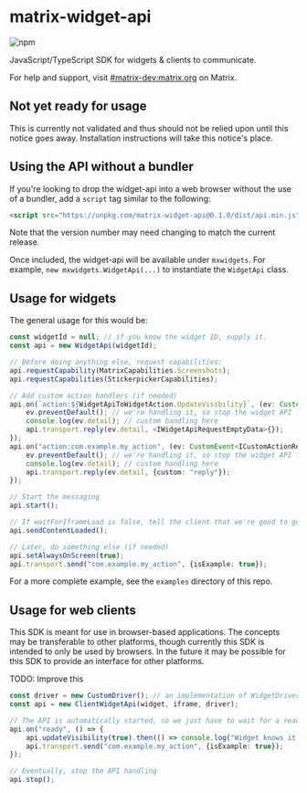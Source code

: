 # matrix-widget-api

![npm](https://img.shields.io/npm/v/matrix-widget-api?style=for-the-badge)

JavaScript/TypeScript SDK for widgets & clients to communicate.

For help and support, visit [#matrix-dev:matrix.org](https://matrix.to/#/#matrix-dev:matrix.org) on Matrix.

## Not yet ready for usage

This is currently not validated and thus should not be relied upon until this notice goes away. Installation
instructions will take this notice's place.

## Using the API without a bundler

If you're looking to drop the widget-api into a web browser without the use of a bundler, add a `script`
tag similar to the following:

```html
<script src="https://unpkg.com/matrix-widget-api@0.1.0/dist/api.min.js"></script>
```

Note that the version number may need changing to match the current release.

Once included, the widget-api will be available under `mxwidgets`. For example, `new mxwidgets.WidgetApi(...)`
to instantiate the `WidgetApi` class.

## Usage for widgets

The general usage for this would be:

```typescript
const widgetId = null; // if you know the widget ID, supply it.
const api = new WidgetApi(widgetId);

// Before doing anything else, request capabilities:
api.requestCapability(MatrixCapabilities.Screenshots);
api.requestCapabilities(StickerpickerCapabilities);

// Add custom action handlers (if needed)
api.on(`action:${WidgetApiToWidgetAction.UpdateVisibility}`, (ev: CustomEvent<IVisibilityActionRequest>) => {
    ev.preventDefault(); // we're handling it, so stop the widget API from doing something.
    console.log(ev.detail); // custom handling here
    api.transport.reply(ev.detail, <IWidgetApiRequestEmptyData>{});
});
api.on("action:com.example.my_action", (ev: CustomEvent<ICustomActionRequest>) => {
    ev.preventDefault(); // we're handling it, so stop the widget API from doing something.
    console.log(ev.detail); // custom handling here
    api.transport.reply(ev.detail, {custom: "reply"});
});

// Start the messaging
api.start();

// If waitForIframeLoad is false, tell the client that we're good to go
api.sendContentLoaded();

// Later, do something else (if needed)
api.setAlwaysOnScreen(true);
api.transport.send("com.example.my_action", {isExample: true});
```

For a more complete example, see the `examples` directory of this repo.

## Usage for web clients

This SDK is meant for use in browser-based applications. The concepts may be transferable to other platforms,
though currently this SDK is intended to only be used by browsers. In the future it may be possible for this
SDK to provide an interface for other platforms.

TODO: Improve this

```typescript
const driver = new CustomDriver(); // an implementation of WidgetDriver
const api = new ClientWidgetApi(widget, iframe, driver);

// The API is automatically started, so we just have to wait for a ready before doing something
api.on("ready", () => {
    api.updateVisibility(true).then(() => console.log("Widget knows it is visible now"));
    api.transport.send("com.example.my_action", {isExample: true});
});

// Eventually, stop the API handling
api.stop();
```
